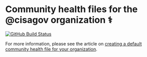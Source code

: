 # Community health files for the @cisagov organization ⚕️ #

[![GitHub Build Status](https://github.com/cisagov/.github/workflows/build/badge.svg)](https://github.com/cisagov/.github/actions)

For more information, please see the article on
[creating a default community health file for your organization](https://help.github.com/en/articles/creating-a-default-community-health-file-for-your-organization).
